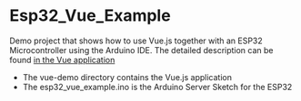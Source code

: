 # Esp32_Vue_Example

Demo project that shows how to use Vue.js together with an ESP32 Microcontroller using the Arduino IDE. The detailed description can be found [in the Vue application](https://pschatzmann.github.io/esp32_vue_example)

- The vue-demo directory contains the Vue.js application 
- The esp32_vue_example.ino	is the Arduino Server Sketch for the ESP32
